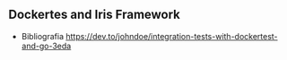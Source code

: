 ## Dockertes and Iris Framework

+ Bibliografia
https://dev.to/johndoe/integration-tests-with-dockertest-and-go-3eda
